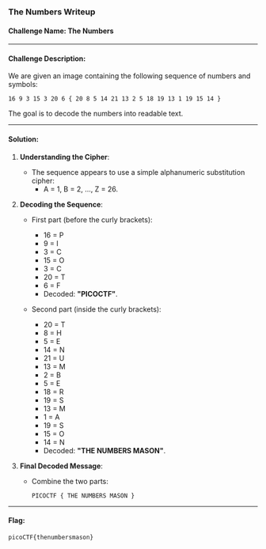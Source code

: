 ### The Numbers Writeup

#### Challenge Name: The Numbers

---

#### Challenge Description:

We are given an image containing the following sequence of numbers and symbols:

```
16 9 3 15 3 20 6 { 20 8 5 14 21 13 2 5 18 19 13 1 19 15 14 }
```

The goal is to decode the numbers into readable text.

---

#### Solution:

1. **Understanding the Cipher**:
   - The sequence appears to use a simple alphanumeric substitution cipher:
     - A = 1, B = 2, ..., Z = 26.

2. **Decoding the Sequence**:
   - First part (before the curly brackets):
     - 16 = P
     - 9 = I
     - 3 = C
     - 15 = O
     - 3 = C
     - 20 = T
     - 6 = F
     - Decoded: **"PICOCTF"**.

   - Second part (inside the curly brackets):
     - 20 = T
     - 8 = H
     - 5 = E
     - 14 = N
     - 21 = U
     - 13 = M
     - 2 = B
     - 5 = E
     - 18 = R
     - 19 = S
     - 13 = M
     - 1 = A
     - 19 = S
     - 15 = O
     - 14 = N
     - Decoded: **"THE NUMBERS MASON"**.

3. **Final Decoded Message**:
   - Combine the two parts:
     ```
     PICOCTF { THE NUMBERS MASON }
     ```

---

#### Flag:

```
picoCTF{thenumbersmason}
```
